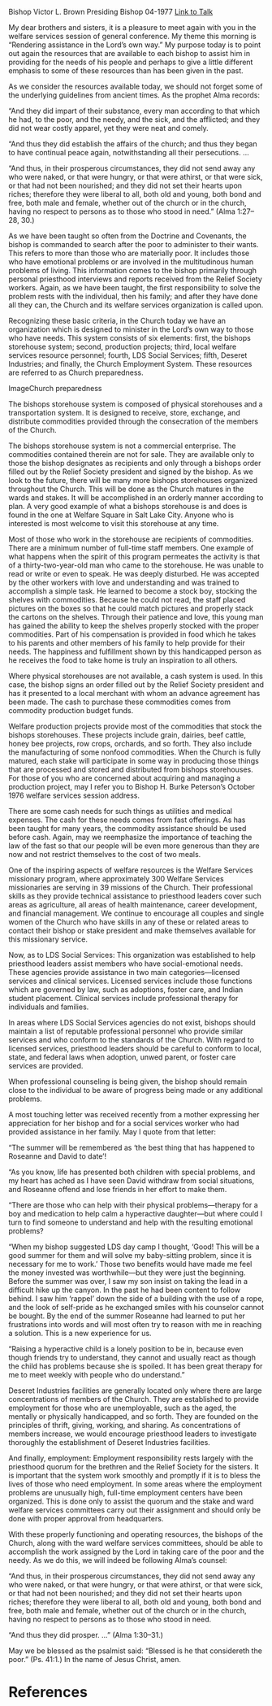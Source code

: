 Bishop Victor L. Brown
Presiding Bishop
04-1977
[Link to Talk](https://www.churchofjesuschrist.org/study/general-conference/1977/04/rendering-assistance-in-the-lords-way?lang=eng)

My dear brothers and sisters, it is a pleasure to meet again with you in the welfare services session of general conference. My theme this morning is “Rendering assistance in the Lord’s own way.” My purpose today is to point out again the resources that are available to each bishop to assist him in providing for the needs of his people and perhaps to give a little different emphasis to some of these resources than has been given in the past.

As we consider the resources available today, we should not forget some of the underlying guidelines from ancient times. As the prophet Alma records:

“And they did impart of their substance, every man according to that which he had, to the poor, and the needy, and the sick, and the afflicted; and they did not wear costly apparel, yet they were neat and comely.

“And thus they did establish the affairs of the church; and thus they began to have continual peace again, notwithstanding all their persecutions. …

“And thus, in their prosperous circumstances, they did not send away any who were naked, or that were hungry, or that were athirst, or that were sick, or that had not been nourished; and they did not set their hearts upon riches; therefore they were liberal to all, both old and young, both bond and free, both male and female, whether out of the church or in the church, having no respect to persons as to those who stood in need.” (Alma 1:27–28, 30.)

As we have been taught so often from the Doctrine and Covenants, the bishop is commanded to search after the poor to administer to their wants. This refers to more than those who are materially poor. It includes those who have emotional problems or are involved in the multitudinous human problems of living. This information comes to the bishop primarily through personal priesthood interviews and reports received from the Relief Society workers. Again, as we have been taught, the first responsibility to solve the problem rests with the individual, then his family; and after they have done all they can, the Church and its welfare services organization is called upon.

Recognizing these basic criteria, in the Church today we have an organization which is designed to minister in the Lord’s own way to those who have needs. This system consists of six elements: first, the bishops storehouse system; second, production projects; third, local welfare services resource personnel; fourth, LDS Social Services; fifth, Deseret Industries; and finally, the Church Employment System. These resources are referred to as Church preparedness.

  ImageChurch preparedness

The bishops storehouse system is composed of physical storehouses and a transportation system. It is designed to receive, store, exchange, and distribute commodities provided through the consecration of the members of the Church.

The bishops storehouse system is not a commercial enterprise. The commodities contained therein are not for sale. They are available only to those the bishop designates as recipients and only through a bishops order filled out by the Relief Society president and signed by the bishop. As we look to the future, there will be many more bishops storehouses organized throughout the Church. This will be done as the Church matures in the wards and stakes. It will be accomplished in an orderly manner according to plan. A very good example of what a bishops storehouse is and does is found in the one at Welfare Square in Salt Lake City. Anyone who is interested is most welcome to visit this storehouse at any time.

Most of those who work in the storehouse are recipients of commodities. There are a minimum number of full-time staff members. One example of what happens when the spirit of this program permeates the activity is that of a thirty-two-year-old man who came to the storehouse. He was unable to read or write or even to speak. He was deeply disturbed. He was accepted by the other workers with love and understanding and was trained to accomplish a simple task. He learned to become a stock boy, stocking the shelves with commodities. Because he could not read, the staff placed pictures on the boxes so that he could match pictures and properly stack the cartons on the shelves. Through their patience and love, this young man has gained the ability to keep the shelves properly stocked with the proper commodities. Part of his compensation is provided in food which he takes to his parents and other members of his family to help provide for their needs. The happiness and fulfillment shown by this handicapped person as he receives the food to take home is truly an inspiration to all others.

Where physical storehouses are not available, a cash system is used. In this case, the bishop signs an order filled out by the Relief Society president and has it presented to a local merchant with whom an advance agreement has been made. The cash to purchase these commodities comes from commodity production budget funds.

Welfare production projects provide most of the commodities that stock the bishops storehouses. These projects include grain, dairies, beef cattle, honey bee projects, row crops, orchards, and so forth. They also include the manufacturing of some nonfood commodities. When the Church is fully matured, each stake will participate in some way in producing those things that are processed and stored and distributed from bishops storehouses. For those of you who are concerned about acquiring and managing a production project, may I refer you to Bishop H. Burke Peterson’s October 1976 welfare services session address.

There are some cash needs for such things as utilities and medical expenses. The cash for these needs comes from fast offerings. As has been taught for many years, the commodity assistance should be used before cash. Again, may we reemphasize the importance of teaching the law of the fast so that our people will be even more generous than they are now and not restrict themselves to the cost of two meals.

One of the inspiring aspects of welfare resources is the Welfare Services missionary program, where approximately 300 Welfare Services missionaries are serving in 39 missions of the Church. Their professional skills as they provide technical assistance to priesthood leaders cover such areas as agriculture, all areas of health maintenance, career development, and financial management. We continue to encourage all couples and single women of the Church who have skills in any of these or related areas to contact their bishop or stake president and make themselves available for this missionary service.

Now, as to LDS Social Services: This organization was established to help priesthood leaders assist members who have social-emotional needs. These agencies provide assistance in two main categories—licensed services and clinical services. Licensed services include those functions which are governed by law, such as adoptions, foster care, and Indian student placement. Clinical services include professional therapy for individuals and families.

In areas where LDS Social Services agencies do not exist, bishops should maintain a list of reputable professional personnel who provide similar services and who conform to the standards of the Church. With regard to licensed services, priesthood leaders should be careful to conform to local, state, and federal laws when adoption, unwed parent, or foster care services are provided.

When professional counseling is being given, the bishop should remain close to the individual to be aware of progress being made or any additional problems.

A most touching letter was received recently from a mother expressing her appreciation for her bishop and for a social services worker who had provided assistance in her family. May I quote from that letter:

“The summer will be remembered as ‘the best thing that has happened to Roseanne and David to date’!

“As you know, life has presented both children with special problems, and my heart has ached as I have seen David withdraw from social situations, and Roseanne offend and lose friends in her effort to make them.

“There are those who can help with their physical problems—therapy for a boy and medication to help calm a hyperactive daughter—but where could I turn to find someone to understand and help with the resulting emotional problems?

“When my bishop suggested LDS day camp I thought, ‘Good! This will be a good summer for them and will solve my baby-sitting problem, since it is necessary for me to work.’ Those two benefits would have made me feel the money invested was worthwhile—but they were just the beginning. Before the summer was over, I saw my son insist on taking the lead in a difficult hike up the canyon. In the past he had been content to follow behind. I saw him ‘rappel’ down the side of a building with the use of a rope, and the look of self-pride as he exchanged smiles with his counselor cannot be bought. By the end of the summer Roseanne had learned to put her frustrations into words and will most often try to reason with me in reaching a solution. This is a new experience for us.

“Raising a hyperactive child is a lonely position to be in, because even though friends try to understand, they cannot and usually react as though the child has problems because she is spoiled. It has been great therapy for me to meet weekly with people who do understand.”

Deseret Industries facilities are generally located only where there are large concentrations of members of the Church. They are established to provide employment for those who are unemployable, such as the aged, the mentally or physically handicapped, and so forth. They are founded on the principles of thrift, giving, working, and sharing. As concentrations of members increase, we would encourage priesthood leaders to investigate thoroughly the establishment of Deseret Industries facilities.

And finally, employment: Employment responsibility rests largely with the priesthood quorum for the brethren and the Relief Society for the sisters. It is important that the system work smoothly and promptly if it is to bless the lives of those who need employment. In some areas where the employment problems are unusually high, full-time employment centers have been organized. This is done only to assist the quorum and the stake and ward welfare services committees carry out their assignment and should only be done with proper approval from headquarters.

With these properly functioning and operating resources, the bishops of the Church, along with the ward welfare services committees, should be able to accomplish the work assigned by the Lord in taking care of the poor and the needy. As we do this, we will indeed be following Alma’s counsel:

“And thus, in their prosperous circumstances, they did not send away any who were naked, or that were hungry, or that were athirst, or that were sick, or that had not been nourished; and they did not set their hearts upon riches; therefore they were liberal to all, both old and young, both bond and free, both male and female, whether out of the church or in the church, having no respect to persons as to those who stood in need.

“And thus they did prosper. …” (Alma 1:30–31.)

May we be blessed as the psalmist said: “Blessed is he that considereth the poor.” (Ps. 41:1.) In the name of Jesus Christ, amen.

# References

